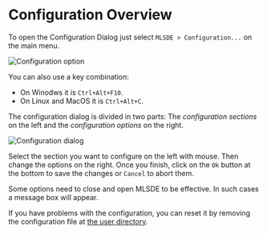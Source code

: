 # Configuration Overview #

To open the Configuration Dialog just select `MLSDE > Configuration...` on the
main menu.

![Configuration option](images/menu-cfg.png)

You can also use a key combination:

* On Winodws it is `Ctrl+Alt+F10`.
* On Linux and MacOS it is `Ctrl+Alt+C`.

The configuration dialog is divided in two parts:  The _configuration sections_
on the left and the _configuration options_ on the right.

![Configuration dialog](images/cfg-dialog.png)

Select the section you want to configure on the left with mouse.  Then change
the options on the right.  Once you finish, click on the `Ok` button at the
bottom to save the changes or `Cancel` to abort them.

Some options need to close and open MLSDE to be effective.  In such cases a
message box will appear.

If you have problems with the configuration, you can reset it by removing the
configuration file at [the user directory](concepts.html#the-directories).
